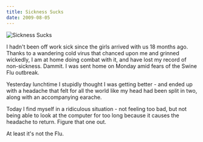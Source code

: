 ```yaml
---
title: Sickness Sucks
date: 2009-08-05
---
```


![Sickness Sucks](https://source.unsplash.com/qTpc0Vj4YoE/1600x900)

I hadn't been off work sick since the girls arrived with us 18 months ago. Thanks to a wandering cold virus that chanced upon me and grinned wickedly, I am at home doing combat with it, and have lost my record of non-sickness. Dammit. I was sent home on Monday amid fears of the Swine Flu outbreak.

Yesterday lunchtime I stupidly thought I was getting better - and ended up with a headache that felt for all the world like my head had been split in two, along with an accompanying earache.

Today I find myself in a ridiculous situation - not feeling too bad, but not being able to look at the computer for too long because it causes the headache to return. Figure that one out.

At least it's not the Flu.